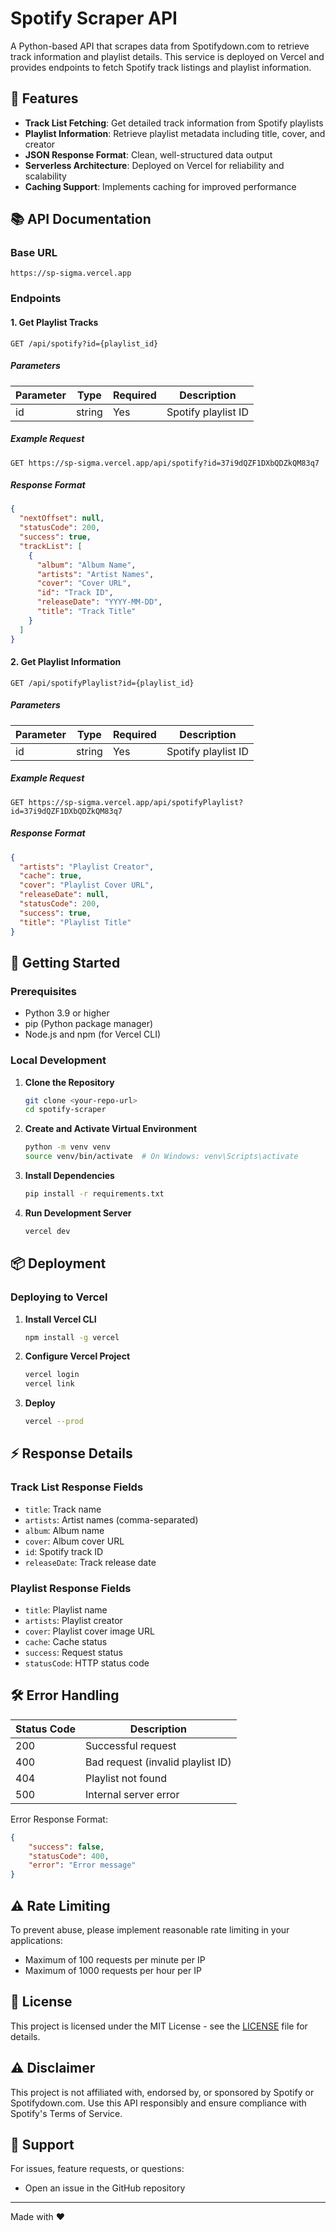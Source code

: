 # Spotify Scraper API

A Python-based API that scrapes data from Spotifydown.com to retrieve track information and playlist details. This service is deployed on Vercel and provides endpoints to fetch Spotify track listings and playlist information.

## 🌟 Features

- **Track List Fetching**: Get detailed track information from Spotify playlists
- **Playlist Information**: Retrieve playlist metadata including title, cover, and creator
- **JSON Response Format**: Clean, well-structured data output
- **Serverless Architecture**: Deployed on Vercel for reliability and scalability
- **Caching Support**: Implements caching for improved performance

## 📚 API Documentation

### Base URL
```
https://sp-sigma.vercel.app
```

### Endpoints

#### 1. Get Playlist Tracks
```http
GET /api/spotify?id={playlist_id}
```

##### Parameters
| Parameter | Type   | Required | Description              |
|-----------|--------|----------|--------------------------|
| id        | string | Yes      | Spotify playlist ID      |

##### Example Request
```http
GET https://sp-sigma.vercel.app/api/spotify?id=37i9dQZF1DXbQDZkQM83q7
```

##### Response Format
```json
{
  "nextOffset": null,
  "statusCode": 200,
  "success": true,
  "trackList": [
    {
      "album": "Album Name",
      "artists": "Artist Names",
      "cover": "Cover URL",
      "id": "Track ID",
      "releaseDate": "YYYY-MM-DD",
      "title": "Track Title"
    }
  ]
}
```

#### 2. Get Playlist Information
```http
GET /api/spotifyPlaylist?id={playlist_id}
```

##### Parameters
| Parameter | Type   | Required | Description              |
|-----------|--------|----------|--------------------------|
| id        | string | Yes      | Spotify playlist ID      |

##### Example Request
```http
GET https://sp-sigma.vercel.app/api/spotifyPlaylist?id=37i9dQZF1DXbQDZkQM83q7
```

##### Response Format
```json
{
  "artists": "Playlist Creator",
  "cache": true,
  "cover": "Playlist Cover URL",
  "releaseDate": null,
  "statusCode": 200,
  "success": true,
  "title": "Playlist Title"
}
```

## 🚀 Getting Started

### Prerequisites
- Python 3.9 or higher
- pip (Python package manager)
- Node.js and npm (for Vercel CLI)

### Local Development

1. **Clone the Repository**
   ```bash
   git clone <your-repo-url>
   cd spotify-scraper
   ```

2. **Create and Activate Virtual Environment**
   ```bash
   python -m venv venv
   source venv/bin/activate  # On Windows: venv\Scripts\activate
   ```

3. **Install Dependencies**
   ```bash
   pip install -r requirements.txt
   ```

4. **Run Development Server**
   ```bash
   vercel dev
   ```

## 📦 Deployment

### Deploying to Vercel

1. **Install Vercel CLI**
   ```bash
   npm install -g vercel
   ```

2. **Configure Vercel Project**
   ```bash
   vercel login
   vercel link
   ```

3. **Deploy**
   ```bash
   vercel --prod
   ```

## ⚡ Response Details

### Track List Response Fields
- `title`: Track name
- `artists`: Artist names (comma-separated)
- `album`: Album name
- `cover`: Album cover URL
- `id`: Spotify track ID
- `releaseDate`: Track release date

### Playlist Response Fields
- `title`: Playlist name
- `artists`: Playlist creator
- `cover`: Playlist cover image URL
- `cache`: Cache status
- `success`: Request status
- `statusCode`: HTTP status code

## 🛠️ Error Handling

| Status Code | Description                                    |
|-------------|------------------------------------------------|
| 200         | Successful request                             |
| 400         | Bad request (invalid playlist ID)              |
| 404         | Playlist not found                            |
| 500         | Internal server error                         |

Error Response Format:
```json
{
    "success": false,
    "statusCode": 400,
    "error": "Error message"
}
```

## ⚠️ Rate Limiting

To prevent abuse, please implement reasonable rate limiting in your applications:
- Maximum of 100 requests per minute per IP
- Maximum of 1000 requests per hour per IP



## 📄 License

This project is licensed under the MIT License - see the [LICENSE](LICENSE) file for details.

## ⚠️ Disclaimer

This project is not affiliated with, endorsed by, or sponsored by Spotify or Spotifydown.com. Use this API responsibly and ensure compliance with Spotify's Terms of Service.

## 📮 Support

For issues, feature requests, or questions:
- Open an issue in the GitHub repository
  

---

Made with ❤️ 
